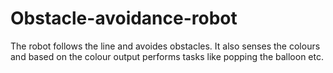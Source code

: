 # Obstacle-avoidance-robot
The robot follows the line and avoides obstacles. It also senses the colours and based on the colour output performs tasks like popping the balloon etc.
